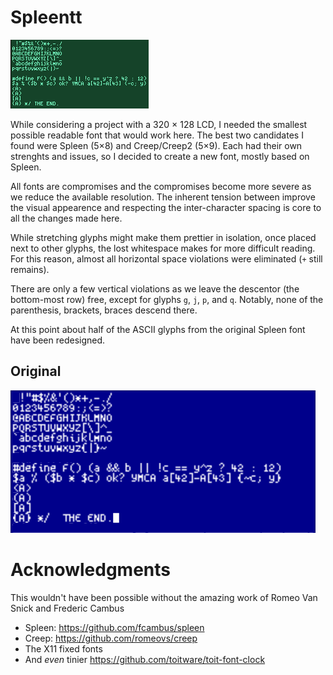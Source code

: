 # Spleentt

![spleentt](images/spleentt.png  "All ASCII characters in this (spleentt) font, with code snippets")

While considering a project with a 320 × 128 LCD, I needed the
smallest possible readable font that would work here.  The best two
candidates I found were Spleen (5×8) and Creep/Creep2 (5×9).  Each
had their own strenghts and issues, so I decided to create a new font,
mostly based on Spleen.

All fonts are compromises and the compromises become more severe as we
reduce the available resolution.  The inherent tension between improve
the visual appearence and respecting the inter-character spacing is
core to all the changes made here.

While stretching glyphs might make them prettier in isolation, once
placed next to other glyphs, the lost whitespace makes for more
difficult reading.  For this reason, almost all horizontal space
violations were eliminated (`+` still remains).

There are only a few vertical violations as we leave
the descentor (the bottom-most row) free, except for glyphs `g`, `j`,
`p`, and `q`.  Notably, none of the parenthesis, brackets, braces
descend there.

At this point about half of the ASCII glyphs from the original Spleen font
have been redesigned.

## Original

![spleen](images/spleen.png  "All ASCII characters in the original spleen font")

# Acknowledgments

This wouldn't have been possible without the amazing work of Romeo Van
Snick and Frederic Cambus

* Spleen: https://github.com/fcambus/spleen
* Creep: https://github.com/romeovs/creep
* The X11 fixed fonts
* And _even_ tinier https://github.com/toitware/toit-font-clock
